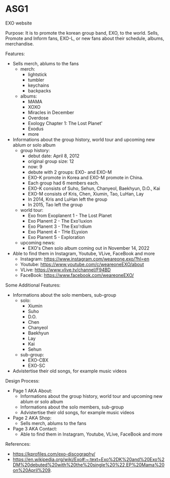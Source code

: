 # ASG1
EXO website

Purpose: It is to promote the korean group band, EXO, to the world. Sells, Promote and Inform fans, EXO-L, or new fans about their schedule, albums, merchandise. 

Features:
- Sells merch, ablums to the fans
  - merch:
    - lightstick
    - tumbler
    - keychains
    - backpacks
  - albums:
    - MAMA
    - XOXO
    - Miracles in December
    - Overdose
    - Exology Chapter 1: The Lost Planet'
    - Exodus
    - more
- Informations about the group history, world tour and upcoming new ablum or solo album
  - group history:
    - debut date: April 8, 2012
    - original group size: 12
    - now: 9
    - debute with 2 groups: EXO- and EXO-M
    - EXO-K promote in Korea and EXO-M promote in China.
    - Each group had 6 members each.
    - EXO-K consists of Suho, Sehun, Chanyeol, Baekhyun, D.O., Kai
    - EXO-M consists of Kris, Chen, Xiumin, Tao, LuHan, Lay
    - In 2014, Kris and LuHan left the group
    - In 2015, Tao left the group
  - world tour:
    - Exo from Exoplanent 1 - The Lost Planet
    - Exo Planent 2 - The Exo'luxion
    - Exo Planent 3 - The Exo'rdium
    - Exo Planent 4 - THe ELyxion
    - Exo Planent 5 - Exploration
  - upcoming news:
    - EXO's Chen solo album coming out in November 14, 2022
- Able to find them in Instagram, Youtube, VLive, FaceBook and more
  - Instagram: https://www.instagram.com/weareone.exo/?hl=en
  - Youtube: https://www.youtube.com/c/weareoneEXO/about
  - VLive: https://www.vlive.tv/channel/F94BD
  - FaceBook: https://www.facebook.com/weareoneEXO/
  
Some Additional Features:
- Informations about the solo members, sub-group
  - solo:
    - Xiumin
    - Suho
    - D.O.
    - Chen
    - Chanyeol
    - Baekhyun
    - Lay
    - Kai
    - Sehun
  - sub-group:
    - EXO-CBX
    - EXO-SC
- Advistertise their old songs, for example music videos

Design Process:
- Page 1 AKA About:
  - Informations about the group history, world tour and upcoming new ablum or solo album
  - Informations about the solo members, sub-group
  - Advistertise their old songs, for example music videos
- Page 2 AKA Shop:
  - Sells merch, ablums to the fans
- Page 3 AKA Contact:
  - Able to find them in Instagram, Youtube, VLive, FaceBook and more

References:
- https://kprofiles.com/exo-discography/
- https://en.wikipedia.org/wiki/Exo#:~:text=Exo%2DK%20and%20Exo%2DM%20debuted%20with%20the%20single%20%22,EP%20Mama%20on%20April%209.


